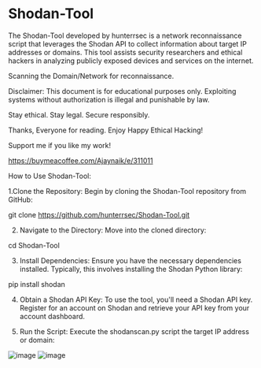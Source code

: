 # Shodan-Tool

The Shodan-Tool developed by hunterrsec is a network reconnaissance script that leverages the Shodan API to collect information about target IP addresses or domains. This tool assists security researchers and ethical hackers in analyzing publicly exposed devices and services on the internet.

Scanning the Domain/Network for reconnaissance.

Disclaimer: This document is for educational purposes only. Exploiting systems without authorization is illegal and punishable by law.

Stay ethical. Stay legal. Secure responsibly.

Thanks, Everyone for reading. Enjoy Happy Ethical Hacking!

Support me if you like my work!

https://buymeacoffee.com/Ajaynaik/e/311011


How to Use Shodan-Tool:

1.Clone the Repository: Begin by cloning the Shodan-Tool repository from GitHub:

git clone https://github.com/hunterrsec/Shodan-Tool.git

2. Navigate to the Directory: Move into the cloned directory:

cd Shodan-Tool

3. Install Dependencies: Ensure you have the necessary dependencies installed. Typically, this involves installing the Shodan Python library:

pip install shodan

4. Obtain a Shodan API Key: To use the tool, you'll need a Shodan API key. Register for an account on Shodan and retrieve your API key from your account dashboard.

5. Run the Script: Execute the shodanscan.py script the target IP address or domain:


![image](https://github.com/user-attachments/assets/9e338e16-add9-4f06-8a2f-d8c4996aed1b)
![image](https://github.com/user-attachments/assets/ec2c3c18-4bdf-45ea-baaf-e8600b6bd23b)




